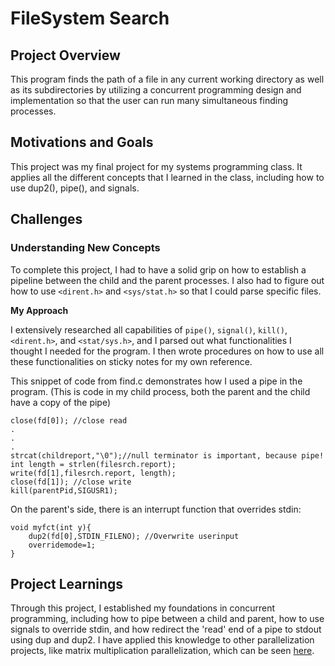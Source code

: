 # FileSystem Search

## Project Overview

This program finds the path of a file in any current working directory as well as its subdirectories by utilizing a concurrent programming design and implementation so that the user can run many simultaneous finding processes. 

## Motivations and Goals

This project was my final project for my systems programming class. It applies all the different concepts that I learned in the class, including how to use dup2(), pipe(), and signals. 

## Challenges

### Understanding New Concepts
To complete this project, I had to have a solid grip on how to establish a pipeline between the child and the parent processes. I also had to figure out how to use `<dirent.h>` and `<sys/stat.h>` so that I could parse specific files.

**My Approach**

I extensively researched all capabilities of `pipe()`, `signal()`, `kill()`, `<dirent.h>`, and `<stat/sys.h>`, and I parsed out what functionalities I thought I needed for the program. I then wrote procedures on how to use all these functionalities on sticky notes for my own reference.

This snippet of code from find.c demonstrates how I used a pipe in the program. (This is code in my child process, both the parent and the child have a copy of the pipe)

```
close(fd[0]); //close read
.
.
.
strcat(childreport,"\0");//null terminator is important, because pipe!
int length = strlen(filesrch.report);
write(fd[1],filesrch.report, length);
close(fd[1]); //close write
kill(parentPid,SIGUSR1);
```

On the parent's side, there is an interrupt function that overrides stdin:

```
void myfct(int y){
    dup2(fd[0],STDIN_FILENO); //Overwrite userinput
    overridemode=1;
}
```

## Project Learnings
Through this project, I established my foundations in concurrent programming, including how to pipe between a child and parent, how to use signals to override stdin, and how redirect the 'read' end of a pipe to stdout using dup and dup2. I have applied this knowledge to other parallelization projects, like matrix multiplication parallelization, which can be seen [here](https://github.com/krishnakalakkad/parallel_matrix_multiplication).



